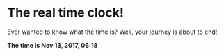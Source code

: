 # The real time clock!

Ever wanted to know what the time is? Well, your journey is about to end!

**The time is Nov 13, 2017, 06:18**